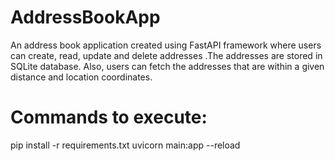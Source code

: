 # AddressBookApp
An address book application created using FastAPI framework where users can create, read, update and delete addresses .The addresses are stored in SQLite database. Also, users can fetch the addresses that are within a given distance and location coordinates.

# Commands to execute:
pip install -r requirements.txt
uvicorn main:app --reload
